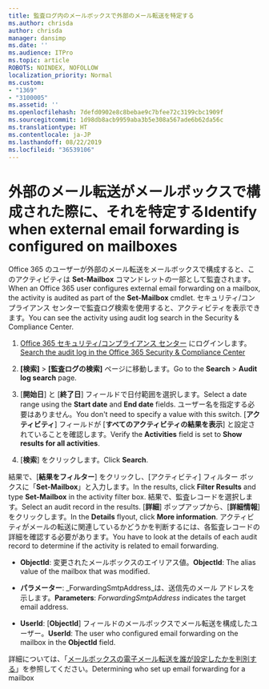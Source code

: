 ```yaml
---
title: 監査ログ内のメールボックスで外部のメール転送を特定する
ms.author: chrisda
author: chrisda
manager: dansimp
ms.date: ''
ms.audience: ITPro
ms.topic: article
ROBOTS: NOINDEX, NOFOLLOW
localization_priority: Normal
ms.custom:
- "1369"
- "3100005"
ms.assetid: ''
ms.openlocfilehash: 7defd0902e8c8bebae9c7bfee72c3199cbc1909f
ms.sourcegitcommit: 1d98db8acb9959aba3b5e308a567ade6b62da56c
ms.translationtype: HT
ms.contentlocale: ja-JP
ms.lasthandoff: 08/22/2019
ms.locfileid: "36539106"
---
```

# <a name="identify-when-external-email-forwarding-is-configured-on-mailboxes"></a><span data-ttu-id="4cf05-102">外部のメール転送がメールボックスで構成された際に、それを特定する</span><span class="sxs-lookup"><span data-stu-id="4cf05-102">Identify when external email forwarding is configured on mailboxes</span></span>

<span data-ttu-id="4cf05-103">Office 365 のユーザーが外部のメール転送をメールボックスで構成すると、このアクティビティは **Set-Mailbox** コマンドレットの一部として監査されます。</span><span class="sxs-lookup"><span data-stu-id="4cf05-103">When an Office 365  user configures external email forwarding on a mailbox, the activity is audited as part of the **Set-Mailbox** cmdlet.</span></span> <span data-ttu-id="4cf05-104">セキュリティ/コンプライアンス センターで監査ログ検索を使用すると、アクティビティを表示できます。</span><span class="sxs-lookup"><span data-stu-id="4cf05-104">You can see the activity using audit log search in the Security & Compliance Center.</span></span>

1. <span data-ttu-id="4cf05-105">[Office 365 セキュリティ/コンプライアンス センター](https://protection.office.com/) にログインします。</span><span class="sxs-lookup"><span data-stu-id="4cf05-105">[Search the audit log in the Office 365 Security & Compliance Center](https://protection.office.com/)</span></span>

2. <span data-ttu-id="4cf05-106">**[検索]** > **[監査ログの検索]** ページに移動します。</span><span class="sxs-lookup"><span data-stu-id="4cf05-106">Go to the **Search** > **Audit log search** page.</span></span>

3. <span data-ttu-id="4cf05-107">[**開始日**] と [**終了日**] フィールドで日付範囲を選択します。</span><span class="sxs-lookup"><span data-stu-id="4cf05-107">Select a date range using the **Start date** and **End date** fields.</span></span> <span data-ttu-id="4cf05-108">ユーザー名を指定する必要はありません。</span><span class="sxs-lookup"><span data-stu-id="4cf05-108">You don't need to specify a value with this switch.</span></span> <span data-ttu-id="4cf05-109">[**アクティビティ**] フィールドが [**すべてのアクティビティの結果を表示**] と設定されていることを確認します。</span><span class="sxs-lookup"><span data-stu-id="4cf05-109">Verify the **Activities** field is set to **Show results for all activities**.</span></span>

4. <span data-ttu-id="4cf05-110">[**検索**] をクリックします。</span><span class="sxs-lookup"><span data-stu-id="4cf05-110">Click **Search**.</span></span>

<span data-ttu-id="4cf05-111">結果で、[**結果をフィルター**] をクリックし、[アクティビティ] フィルター ボックスに「**Set-Mailbox**」と入力します。</span><span class="sxs-lookup"><span data-stu-id="4cf05-111">In the results, click **Filter Results** and type **Set-Mailbox** in the activity filter box.</span></span> <span data-ttu-id="4cf05-112">結果で、監査レコードを選択します。</span><span class="sxs-lookup"><span data-stu-id="4cf05-112">Select an audit record in the results.</span></span> <span data-ttu-id="4cf05-113">[**詳細**] ポップアップから、[**詳細情報**]をクリックします。</span><span class="sxs-lookup"><span data-stu-id="4cf05-113">In the **Details** flyout, click **More information**.</span></span> <span data-ttu-id="4cf05-114">アクティビティがメールの転送に関連しているかどうかを判断するには、各監査レコードの詳細を確認する必要があります。</span><span class="sxs-lookup"><span data-stu-id="4cf05-114">You have to look at the details of each audit record to determine if the activity is related to email forwarding.</span></span>

- <span data-ttu-id="4cf05-115">**ObjectId**: 変更されたメールボックスのエイリアス値。</span><span class="sxs-lookup"><span data-stu-id="4cf05-115">**ObjectId**: The alias value of the mailbox that was modified.</span></span>

- <span data-ttu-id="4cf05-116">**パラメーター**: _ForwardingSmtpAddress_は、送信先のメール アドレスを示します。</span><span class="sxs-lookup"><span data-stu-id="4cf05-116">**Parameters**: _ForwardingSmtpAddress_ indicates the target email address.</span></span>

- <span data-ttu-id="4cf05-117">**UserId**: [**ObjectId**] フィールドのメールボックスでメール転送を構成したユーザー。</span><span class="sxs-lookup"><span data-stu-id="4cf05-117">**UserId**: The user who configured email forwarding on the mailbox in the **ObjectId** field.</span></span>

<span data-ttu-id="4cf05-118">詳細については、「[メールボックスの電子メール転送を誰が設定したかを判別する](https://docs.microsoft.com/office365/securitycompliance/auditing-troubleshooting-scenarios#determining-who-set-up-email-forwarding-for-a-mailbox)」を参照してください。</span><span class="sxs-lookup"><span data-stu-id="4cf05-118">Determining who set up email forwarding for a mailbox</span></span>
